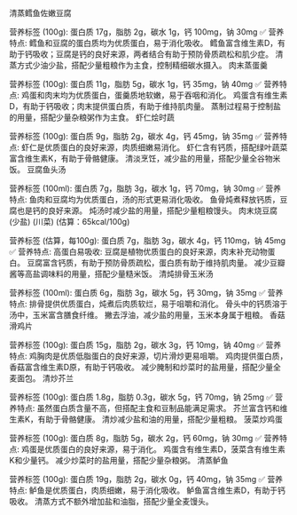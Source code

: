 清蒸鳕鱼佐嫩豆腐

营养标签 (100g): 蛋白质 17g，脂肪 2g，碳水 1g，钙 100mg，钠 30mg
✅ 营养特点:
鳕鱼和豆腐的蛋白质均为优质蛋白，易于消化吸收。
鳕鱼富含维生素D，有助于钙吸收；豆腐是钙的良好来源，两者结合有助于预防骨质疏松和肌少症。
清蒸方式少油少盐，搭配少量粗粮作为主食，控制精细碳水摄入。
肉末蒸蛋羹 

营养标签 (100g): 蛋白质 11g，脂肪 5g，碳水 1g，钙 35mg，钠 40mg
✅ 营养特点:
鸡蛋和肉末均为优质蛋白，蛋羹质地软嫩，易于吞咽和消化。
鸡蛋含有维生素D，有助于钙吸收；肉末提供蛋白质，有助于维持肌肉量。
蒸制过程易于控制盐的用量，搭配少量杂粮粥作为主食。
虾仁烩时蔬

营养标签 (100g): 蛋白质 9g，脂肪 2g，碳水 4g，钙 45mg，钠 35mg
✅ 营养特点:
虾仁是优质蛋白的良好来源，肉质细嫩易消化。
 虾仁含有钙质，搭配绿叶蔬菜富含维生素K，有助于骨骼健康。
清淡烹饪，减少盐的用量，搭配少量全谷物米饭。
豆腐鱼头汤 

营养标签 (100ml): 蛋白质 7g，脂肪 3g，碳水 1g，钙 70mg，钠 30mg
✅ 营养特点:
鱼肉和豆腐均为优质蛋白，汤的形式更易消化吸收。
 鱼骨炖煮释放钙质，豆腐也是钙的良好来源。
炖汤时减少盐的用量，搭配少量粗粮馒头。
肉末烧豆腐 (少盐) (川菜) (估算：65kcal/100g)

营养标签 (估算，每100g): 蛋白质 7g，脂肪 3g，碳水 4g，钙 110mg，钠 45mg
✅ 营养特点:
高蛋白易吸收: 豆腐是植物优质蛋白的良好来源，肉末补充动物蛋白。
豆腐富含钙质，有助于预防骨质疏松，蛋白质有助于维持肌肉量。
减少豆瓣酱等高盐调味料的用量，搭配少量糙米饭。
清炖排骨玉米汤

营养标签 (100ml): 蛋白质 6g，脂肪 3g，碳水 5g，钙 30mg，钠 35mg
✅ 营养特点:
排骨提供优质蛋白，炖煮后肉质软烂，易于咀嚼和消化。
 骨头中的钙质溶于汤中，玉米富含膳食纤维。
撇去浮油，减少盐的用量，玉米本身属于粗粮。
香菇滑鸡片

营养标签 (100g): 蛋白质 15g，脂肪 2g，碳水 3g，钙 10mg，钠 40mg
✅ 营养特点:
鸡胸肉是优质低脂蛋白的良好来源，切片滑炒更易咀嚼。
鸡肉提供蛋白质，香菇富含维生素D原，有助于钙吸收。
 减少腌制和炒菜时的盐用量，搭配少量全麦面包。
清炒芥兰 

营养标签 (100g): 蛋白质 1.8g，脂肪 0.3g，碳水 5g，钙 70mg，钠 25mg
✅ 营养特点:
虽然蛋白质含量不高，但搭配主食和豆制品能满足需求。
芥兰富含钙和维生素K，有助于骨骼健康。
 清炒减少盐和油的用量，搭配少量粗粮。
菠菜炒鸡蛋 

营养标签 (100g): 蛋白质 8g，脂肪 5g，碳水 2g，钙 60mg，钠 30mg
✅ 营养特点:
鸡蛋是优质蛋白的良好来源，易于消化。
鸡蛋含有维生素D，菠菜含有维生素K和少量钙。
 减少炒菜时的盐用量，搭配少量杂粮粥。
清蒸鲈鱼

营养标签 (100g): 蛋白质 19g，脂肪 2g，碳水 0g，钙 40mg，钠 35mg
✅ 营养特点:
 鲈鱼是优质蛋白，肉质细嫩，易于消化吸收。
鲈鱼富含维生素D，有助于钙吸收。
清蒸方式不额外增加盐和油脂，搭配少量全麦馒头。